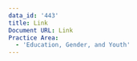 ```yaml
---
data_id: '443'
title: Link
Document URL: Link
Practice Area:
  - 'Education, Gender, and Youth'
---
```

